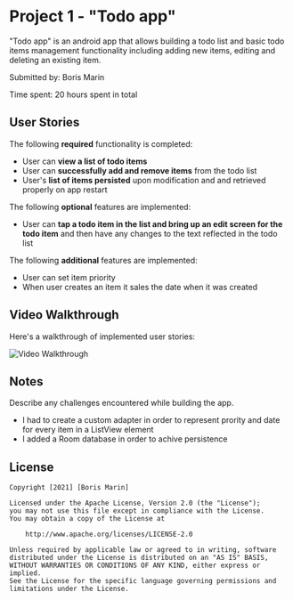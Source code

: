 # Project 1 - "Todo app"

"Todo app" is an android app that allows building a todo list and basic todo items management functionality including adding new items, editing and deleting an existing item.

Submitted by: Boris Marin

Time spent: 20 hours spent in total

## User Stories

The following **required** functionality is completed:

* User can **view a list of todo items**
* User can **successfully add and remove items** from the todo list
* User's **list of items persisted** upon modification and and retrieved properly on app restart

The following **optional** features are implemented:

* User can **tap a todo item in the list and bring up an edit screen for the todo item** and then have any changes to the text reflected in the todo list

The following **additional** features are implemented:

* User can set item priority 
* When user creates an item it sales the date when it was created

## Video Walkthrough

Here's a walkthrough of implemented user stories:

<img src= "file:///Users/BM2/Downloads/Todo_app.mp4" title='Video Walkthrough' width='' alt='Video Walkthrough' />

## Notes

Describe any challenges encountered while building the app.

  * I had to create a custom adapter in order to represent prority and date for every item in a ListView element
  * I added a Room database in order to achive persistence 
  

## License

    Copyright [2021] [Boris Marin]

    Licensed under the Apache License, Version 2.0 (the "License");
    you may not use this file except in compliance with the License.
    You may obtain a copy of the License at

        http://www.apache.org/licenses/LICENSE-2.0

    Unless required by applicable law or agreed to in writing, software
    distributed under the License is distributed on an "AS IS" BASIS,
    WITHOUT WARRANTIES OR CONDITIONS OF ANY KIND, either express or implied.
    See the License for the specific language governing permissions and
    limitations under the License.
